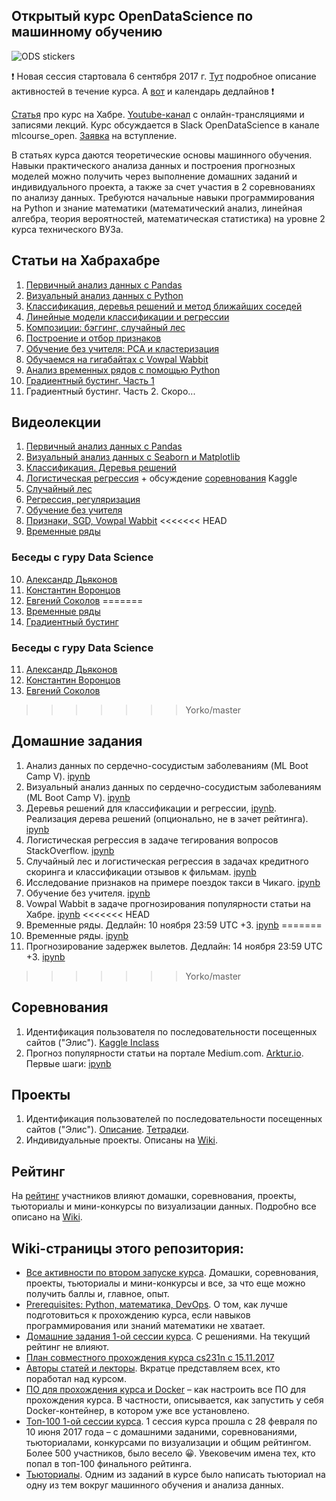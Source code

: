 ## Открытый курс OpenDataScience по машинному обучению
![ODS stickers](https://github.com/Yorko/mlcourse_open/blob/master/img/ods_stickers.jpg)

:exclamation: Новая сессия стартовала 6 сентября 2017 г. [Тут](https://goo.gl/cJbw7V) подробное описание активностей в течение курса. А [вот](https://calendar.google.com/calendar/ical/p56i6ec9s7nrvcjq4807sfr8co%40group.calendar.google.com/public/basic.ics) и календарь дедлайнов :exclamation:

[Статья](https://habrahabr.ru/company/ods/blog/334960/) про курс на Хабре. [Youtube-канал](https://www.youtube.com/playlist?list=PLVlY_7IJCMJdgcCtQfzj5j8OVB_Y0GJCl) c онлайн-трансляциями и записями лекций.
Курс обсуждается в Slack OpenDataScience в канале mlcourse_open. [Заявка](http://ods.ai/) на вступление.

В статьях курса даются теоретические основы машинного обучения. Навыки практического анализа данных и построения прогнозных моделей можно получить через выполнение домашних заданий и индивидуального проекта, а также за счет участия в 2 соревнованиях по анализу данных.
Требуются начальные навыки программирования на Python и знание математики (математический анализ, линейная алгебра, теория вероятностей, математическая статистика) на уровне 2 курса технического ВУЗа. 

## Статьи на Хабрахабре
1. [Первичный анализ данных с Pandas](https://habrahabr.ru/company/ods/blog/322626/)
2. [Визуальный анализ данных с Python](https://habrahabr.ru/company/ods/blog/323210/)
3. [Классификация, деревья решений и метод ближайших соседей](https://habrahabr.ru/company/ods/blog/322534/)
4. [Линейные модели классификации и регрессии](https://habrahabr.ru/company/ods/blog/323890/)
5. [Композиции: бэггинг, случайный лес](https://habrahabr.ru/company/ods/blog/324402/)
6. [Построение и отбор признаков](https://habrahabr.ru/company/ods/blog/325422/)
7. [Обучение без учителя: PCA и кластеризация](https://habrahabr.ru/company/ods/blog/325654/)
8. [Обучаемся на гигабайтах с Vowpal Wabbit](https://habrahabr.ru/company/ods/blog/326418/)
9. [Анализ временных рядов с помощью Python](https://habrahabr.ru/company/ods/blog/327242/)
10. [Градиентный бустинг. Часть 1](https://habrahabr.ru/company/ods/blog/327250/) 
11. Градиентный бустинг. Часть 2. Скоро...

## Видеолекции
1. [Первичный анализ данных с Pandas](https://www.youtube.com/watch?v=dEFxoyJhm3Y)
2. [Визуальный анализ данных с Seaborn и Matplotlib](https://www.youtube.com/watch?v=vm63p8Od0bM)
3. [Классификация. Деревья решений](https://www.youtube.com/watch?v=p9Hny3Cs6rk)
4. [Логистическая регрессия](https://www.youtube.com/watch?v=oTXGQ-_oqvI) + обсуждение [соревнования](https://inclass.kaggle.com/c/catch-me-if-you-can-intruder-detection-through-webpage-session-tracking2) Kaggle
5. [Случайный лес](https://www.youtube.com/watch?v=G0DmuuFeC30)
6. [Регрессия, регуляризация](https://www.youtube.com/watch?v=c_EsDMF3rsI)
7. [Обучение без учителя](https://www.youtube.com/watch?v=qmW968tw3AM)
8. [Признаки, SGD, Vowpal Wabbit](https://www.youtube.com/watch?v=MnLc7xKSAsk)
<<<<<<< HEAD
9. [Временные ряды](https://www.youtube.com/watch?v=-iwjtvTxoVU)

### Беседы с гуру Data Science
10. [Александр Дьяконов](https://www.youtube.com/watch?v=qV3yjIyj7Dc)
11. [Константин Воронцов](https://youtu.be/DR3mgnEKRgI)
12. [Евгений Соколов](https://youtu.be/Dmkx6KGrjx8)
=======
9. [Временные ряды](https://youtu.be/nQjul-5_0_M)
10. [Градиентный бустинг](https://www.youtube.com/watch?v=x4y9lKE4HpU)

### Беседы с гуру Data Science
11. [Александр Дьяконов](https://www.youtube.com/watch?v=qV3yjIyj7Dc)
12. [Константин Воронцов](https://youtu.be/DR3mgnEKRgI)
13. [Евгений Соколов](https://youtu.be/Dmkx6KGrjx8)
>>>>>>> Yorko/master

## Домашние задания
1. Анализ данных по сердечно-сосудистым заболеваниям (ML Boot Camp V). [ipynb](https://goo.gl/LffyJd)
2. Визуальный анализ данных по сердечно-сосудистым заболеваниям (ML Boot Camp V). [ipynb](https://goo.gl/QQGK3p)
3. Деревья решений для классификации и регрессии, [ipynb](https://goo.gl/787DsT). Реализация дерева решений (опционально, не в зачет рейтинга). [ipynb](https://goo.gl/m7XaGQ)
4. Логистическая регрессия в задаче тегирования вопросов StackOverflow. [ipynb](http://nbviewer.jupyter.org/github/Yorko/mlcourse_open/blob/master/jupyter_notebooks/topic04_linear_models/hw4_session2_stackoverflow_logistic_regression.ipynb?flush_cache=true)
5. Случайный лес и логистическая регрессия в задачах кредитного скоринга и классификации отзывов к фильмам. [ipynb](https://goo.gl/Pc71Cu)
6. Исследование признаков на примере поездок такси в Чикаго. [ipynb](https://goo.gl/2s3osC)
7. Обучение без учителя. [ipynb](https://goo.gl/Yk25mx)
8. Vowpal Wabbit в задаче прогнозирования популярности статьи на Хабре. [ipynb](https://goo.gl/JfRRjz)
<<<<<<< HEAD
9. Временные ряды. Дедлайн: 10 ноября 23:59 UTC +3. [ipynb](https://goo.gl/NBfg9v)
=======
9. Временные ряды. [ipynb](https://goo.gl/NBfg9v)
10. Прогнозирование задержек вылетов. Дедлайн: 14 ноября 23:59 UTC +3. [ipynb](https://goo.gl/rjZUKx)
>>>>>>> Yorko/master

## Соревнования
1. Идентификация пользователя по последовательности посещенных сайтов ("Элис"). [Kaggle Inclass](https://inclass.kaggle.com/c/catch-me-if-you-can-intruder-detection-through-webpage-session-tracking2)
2. Прогноз популярности статьи на портале Medium.com. [Arktur.io](https://mlcourse.arktur.io/). Первые шаги: [ipynb](https://goo.gl/cz9jDd)

## Проекты
1. Идентификация пользователей по последовательности посещенных сайтов ("Элис"). [Описание](https://goo.gl/uWLMPd). [Тетрадки](https://github.com/Yorko/mlcourse_open/blob/master/jupyter_notebooks/project_alice).
2. Индивидуальные проекты. Описаны на [Wiki](https://goo.gl/cJbw7V).

## Рейтинг
На [рейтинг](https://goo.gl/cd8hUc) участников влияют домашки, соревнования, проекты, тьюториалы и мини-конкурсы по визуализации данных. Подробно все описано на [Wiki](https://goo.gl/cJbw7V).

## Wiki-страницы этого репозитория:

 - [Все активности по втором запуске курса](https://goo.gl/cJbw7V). Домашки, соревнования, проекты, тьюториалы и мини-конкурсы и все, за что еще можно получить баллы и, главное, опыт.
 - [Prerequisites: Python, математика, DevOps](https://github.com/Yorko/mlcourse_open/wiki/Prerequisites:-Python,-математика,-DevOps). О том, как лучше подготовиться к прохождению курса, если навыков программирования или знаний математики не хватает.
 - [Домашние задания 1-ой сессии курса](https://github.com/Yorko/mlcourse_open/wiki/Домашние-задания-1-сессии-курса). С решениями. На текущий рейтинг не влияют.
 - [План совместного прохождения курса cs231n c 15.11.2017](https://goo.gl/rQmctS)
 - [Авторы статей и лекторы](https://github.com/Yorko/mlcourse_open/wiki/Авторы-статей-и-лекторы). Вкратце представляем всех, кто поработал над курсом.
 - [ПО для прохождения курса и Docker](https://github.com/Yorko/mlcourse_open/wiki/ПО-для-прохождения-курса-и-Docker) – как настроить все ПО для прохождения курса. В частности, описывается, как запустить у себя Docker-контейнер, в котором уже все установлено.
 - [Топ-100 1-ой сессии курса](https://github.com/Yorko/mlcourse_open/wiki/Топ-100-участников-открытого-курса-OpenDataScience-по-машинному-обучению). 1 сессия курса прошла с 28 февраля по 10 июня 2017 года – с домашними заданими, соревнованиями, тьюториалами, конкурсами по визуализации и общим рейтингом. Более 500 участников, было весело :grinning:. Увековечим имена тех, кто попал в топ-100 финального рейтинга.
 - [Тьюториалы](https://github.com/Yorko/mlcourse_open/wiki/Тьюториалы,-написанные-участниками-курса). Одним из заданий в курсе было написать тьюториал на одну из тем вокруг машинного обучения и анализа данных. 
